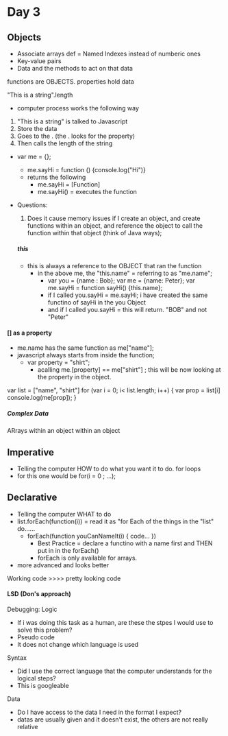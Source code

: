 # Day 3

## Objects
* Associate arrays def = Named Indexes instead of numberic ones
* Key-value pairs
* Data and the methods to act on that data

functions are OBJECTS. 
properties hold data

"This is a string".length 
* computer process works the following way
1. "This is a string" is talked to Javascript
2. Store the data
3. Goes to the . (the . looks for the property)
4. Then calls the length of the string 

* var me = {};
  * me.sayHi = function () {console.log("Hi")}
  * returns the following
    * me.sayHi = [Function]
    * me.sayHi() = executes the function


* Questions:
  1. Does it cause memory issues if I create an object, and create functions within an object, and reference the object to call the function within that object (think of Java ways);

  ##### this
  * this is always a reference to the OBJECT that ran the function 
    * in the above me, the "this.name" = referring to as "me.name"; 
      * var you = {name : Bob}; var me = {name: Peter}; var me.sayHi = function sayHi() {this.name};
      * if I called you.sayHi = me.sayHi; i have created the same functino of sayHi in the you Object
      * and if I called you.sayHi = this will return. "BOB" and not "Peter"


#### [] as a property
  * me.name has the same function as me["name"];
  * javascript always starts from inside the function;
    * var property = "shirt"; 
      * acalling me.[property] == me["shirt"] ; this will be now looking at the property in the object.


  var list = ["name", "shirt"]
  for (var i = 0; i< list.length; i++) {
    var prop = list[i]
    console.log(me[prop]);
  }

##### Complex Data
ARrays within an object within an object

## Imperative
  * Telling the computer HOW to do what you want it to do. for loops
  * for this one would be for(i = 0 ; ...);

## Declarative
  * Telling the computer WHAT to do
  * list.forEach(function(i)) = read it as "for Each of the things in the "list" do......
    * forEach(function youCanNameIt(i) { code... })
      * Best Practice = declare a functino with a name first and THEN put in in the forEach()
      * forEach is only available for arrays.
  * more advanced and looks better

Working code >>>> pretty looking code

#### LSD (Don's approach)
Debugging:
  Logic
  * If i was doing this task as a human, are these the stpes I would use to solve this problem?
  * Pseudo code
  * It does not change which language is used

  Syntax 
  * Did I use the correct language that the computer understands for the logical steps?
  * This is googleable

  Data
  * Do I have access to the data I need in the format I expect?
  * datas are usually given and it doesn't exist, the others are not really relative
